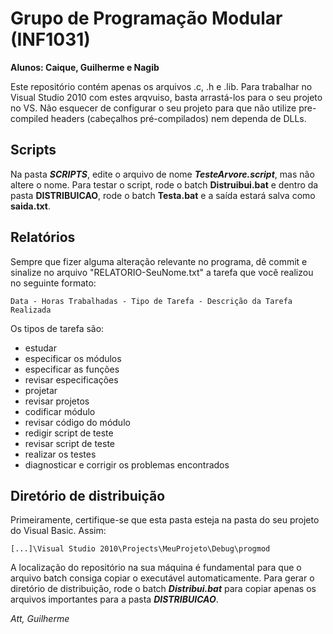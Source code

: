 ﻿# Grupo de Programação Modular (INF1031)
**Alunos: Caique, Guilherme e Nagib**

Este repositório contém apenas os arquivos .c, .h e .lib.
Para trabalhar no Visual Studio 2010 com estes arqvuiso, basta arrastá-los para o seu projeto no VS. Não esquecer de configurar o seu projeto para que não utilize pre-compiled headers (cabeçalhos pré-compilados) nem dependa de DLLs.

## Scripts

Na pasta **_SCRIPTS_**, edite o arquivo de nome **_TesteArvore.script_**, mas não altere o nome. Para testar o script, rode o batch **__Distruibui.bat__** e dentro da pasta **DISTRIBUICAO**, rode o batch **__Testa.bat__** e a saída estará salva como **__saida.txt__**.

## Relatórios

Sempre que fizer alguma alteração relevante no programa, dê commit e sinalize no arquivo "RELATORIO-SeuNome.txt" a tarefa que você realizou no seguinte formato:

`Data - Horas Trabalhadas - Tipo de Tarefa - Descrição da Tarefa Realizada`

Os tipos de tarefa são:
* estudar
* especificar os módulos
* especificar as funções
* revisar especificações
* projetar
* revisar projetos
* codificar módulo
* revisar código do módulo
* redigir script de teste
* revisar script de teste
* realizar os testes
* diagnosticar e corrigir os problemas encontrados

## Diretório de distribuição

Primeiramente, certifique-se que esta pasta esteja na pasta do seu projeto do Visual Basic. Assim:

`[...]\Visual Studio 2010\Projects\MeuProjeto\Debug\progmod`

A localização do repositório na sua máquina é fundamental para que o arquivo batch consiga copiar o executável automaticamente. Para gerar o diretório de distribuição, rode o batch _**Distribui.bat**_ para copiar apenas os arquivos importantes para a pasta **_DISTRIBUICAO_**.

_Att,
Guilherme_

